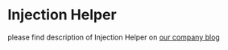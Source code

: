 Injection Helper
=========

please find description of Injection Helper on [our company blog](http://blog.brightinventions.pl/xcodeforinjection-meets-command-line/)
